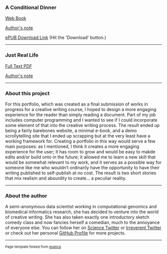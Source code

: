 
### A Conditional Dinner

[Web Book](https://competent-booth-17d5e0.netlify.com/)  

[Author's note](https://competent-booth-17d5e0.netlify.com/authors-note.html)  

[ePUB Download Link](https://github.com/apeculiarreality/AConditionalDinner-Book/blob/master/docs/AConditionalDinner.epub) (Hit the 'Download' button.)

---

### Just Real Life

[Full Text PDF](/pdf/JustRealLife.pdf)  

[Author's note](/JRLAN)  

---

### About this project 

<p>For this portfolio, which was created as a final submission of works in progress for a creative writing course, I hoped to design a more engaging experience for the reader than simply reading a document. Part of my job includes computer programming and I wanted to see if I could incorporate some element of that into the creative writing process. The result ended up being a fairly barebones website, a minimal e-book, and a demo scrollytelling site that I ended up scrapping but at the very least have a working framework for. Creating a portfolio in this way would serve a few main purposes: as I mentioned, I think it creates a more engaging experience for the user; it has room to grow and would be easy to makde edits and/or build onto in the future; it allowed me to learn a new skill that would be somewhat relevant to my work, and it serves as a possible way for someone like me who wouldn’t ordinarily have the opportunity to have their writing published to self-publish at no cost. The result is two short stories that mix realism and absurdity to create... a peculiar reality.</p>

---

### About the author

A semi-anonymous data scientist working in computational genomics and biomedical informatics research, she has decided to venture into the world of creative writing. She has also taken exactly one introductory sketch comedy class and now fancies herself a comedian, much to the annoyance of everyone else. You can follow her on [Science Twitter](https://twitter.com/AnastasiaMLucas) or [Irreverent Twitter](https://twitter.com/sadinspace) or check out her personal [GitHub Profile](https://github.com/anastasia-lucas) for more projects.

---
<p style="font-size:11px">Page template forked from <a href="https://github.com/evanca/quick-portfolio">evanca</a></p>
<!-- Remove above link if you don't want to attibute -->

